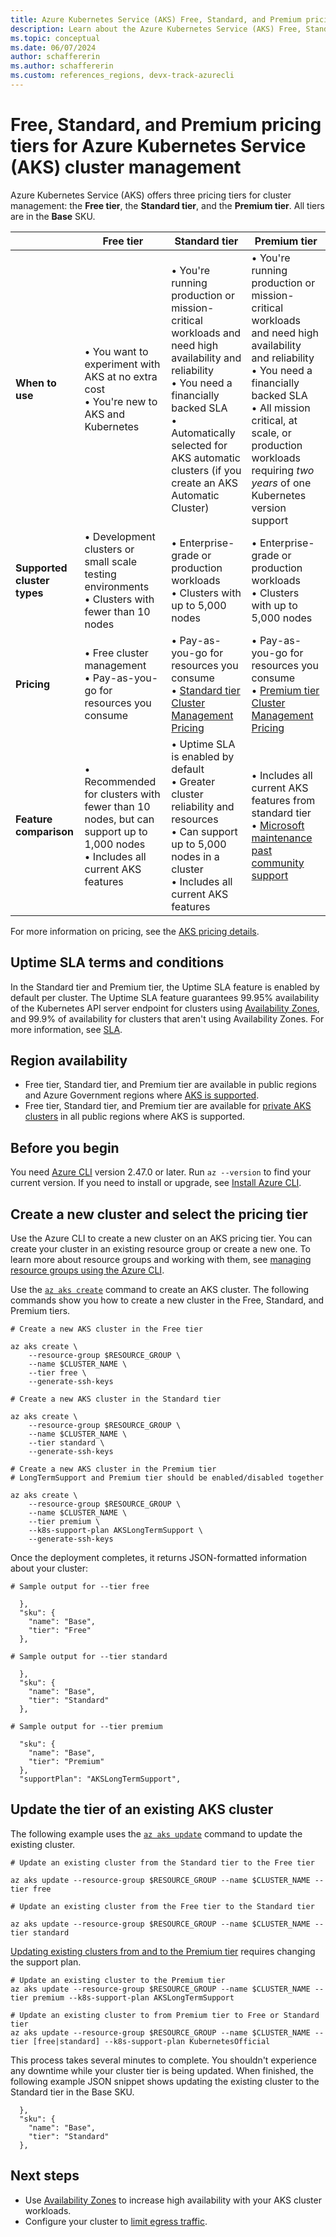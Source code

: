```yaml
---
title: Azure Kubernetes Service (AKS) Free, Standard, and Premium pricing tiers for cluster management
description: Learn about the Azure Kubernetes Service (AKS) Free, Standard, and Premium pricing plans and what features, deployment patterns, and recommendations to consider between each plan.
ms.topic: conceptual
ms.date: 06/07/2024
author: schaffererin
ms.author: schaffererin
ms.custom: references_regions, devx-track-azurecli
---
```


# Free, Standard, and Premium pricing tiers for Azure Kubernetes Service (AKS) cluster management

Azure Kubernetes Service (AKS) offers three pricing tiers for cluster management: the **Free tier**, the **Standard tier**, and the **Premium tier**. All tiers are in the **Base** SKU.

|                  |Free tier|Standard tier|Premium tier|
|------------------|---------|--------|--------|
|**When to use**|• You want to experiment with AKS at no extra cost <br> • You're new to AKS and Kubernetes|• You're running production or mission-critical workloads and need high availability and reliability <br> • You need a financially backed SLA <br> • Automatically selected for AKS automatic clusters (if you create an AKS Automatic Cluster)|• You're running production or mission-critical workloads and need high availability and reliability <br> • You need a financially backed SLA <br>• All mission critical, at scale, or production workloads requiring *two years* of one Kubernetes version support|
|**Supported cluster types**|• Development clusters or small scale testing environments <br> • Clusters with fewer than 10 nodes|• Enterprise-grade or production workloads <br> • Clusters with up to 5,000 nodes| • Enterprise-grade or production workloads <br> • Clusters with up to 5,000 nodes |
|**Pricing**|• Free cluster management <br> • Pay-as-you-go for resources you consume|• Pay-as-you-go for resources you consume <br> • [Standard tier Cluster Management Pricing](https://azure.microsoft.com/pricing/details/kubernetes-service/) | • Pay-as-you-go for resources you consume <br> • [Premium tier Cluster Management Pricing](https://azure.microsoft.com/pricing/details/kubernetes-service/) |
|**Feature comparison**|• Recommended for clusters with fewer than 10 nodes, but can support up to 1,000 nodes <br> • Includes all current AKS features|• Uptime SLA is enabled by default <br> • Greater cluster reliability and resources <br> • Can support up to 5,000 nodes in a cluster <br> • Includes all current AKS features | • Includes all current AKS features from standard tier <br> • [Microsoft maintenance past community support][long-term-support] |

For more information on pricing, see the [AKS pricing details](https://azure.microsoft.com/pricing/details/kubernetes-service/).

## Uptime SLA terms and conditions

In the Standard tier and Premium tier, the Uptime SLA feature is enabled by default per cluster. The Uptime SLA feature guarantees 99.95% availability of the Kubernetes API server endpoint for clusters using [Availability Zones][availability-zones], and 99.9% of availability for clusters that aren't using Availability Zones. For more information, see [SLA](https://azure.microsoft.com/support/legal/sla/kubernetes-service/v1_1/).

## Region availability

* Free tier, Standard tier, and Premium tier are available in public regions and Azure Government regions where [AKS is supported](https://azure.microsoft.com/global-infrastructure/services/?products=kubernetes-service).
* Free tier, Standard tier, and Premium tier are available for [private AKS clusters][private-clusters] in all public regions where AKS is supported.

## Before you begin

You need [Azure CLI](/cli/azure/install-azure-cli) version 2.47.0 or later. Run `az --version` to find your current version. If you need to install or upgrade, see [Install Azure CLI][install-azure-cli].

## Create a new cluster and select the pricing tier

Use the Azure CLI to create a new cluster on an AKS pricing tier. You can create your cluster in an existing resource group or create a new one. To learn more about resource groups and working with them, see [managing resource groups using the Azure CLI][manage-resource-group-cli].

Use the [`az aks create`][az-aks-create] command to create an AKS cluster. The following commands show you how to create a new cluster in the Free, Standard, and Premium tiers.

```azurecli-interactive
# Create a new AKS cluster in the Free tier

az aks create \
    --resource-group $RESOURCE_GROUP \
    --name $CLUSTER_NAME \
    --tier free \
    --generate-ssh-keys

# Create a new AKS cluster in the Standard tier

az aks create \
    --resource-group $RESOURCE_GROUP \
    --name $CLUSTER_NAME \
    --tier standard \
    --generate-ssh-keys

# Create a new AKS cluster in the Premium tier
# LongTermSupport and Premium tier should be enabled/disabled together

az aks create \
    --resource-group $RESOURCE_GROUP \
    --name $CLUSTER_NAME \
    --tier premium \
    --k8s-support-plan AKSLongTermSupport \
    --generate-ssh-keys
```

Once the deployment completes, it returns JSON-formatted information about your cluster:

```output
# Sample output for --tier free

  },
  "sku": {
    "name": "Base",
    "tier": "Free"
  },

# Sample output for --tier standard

  },
  "sku": {
    "name": "Base",
    "tier": "Standard"
  },

# Sample output for --tier premium

  "sku": {
    "name": "Base",
    "tier": "Premium"
  },
  "supportPlan": "AKSLongTermSupport",
```

## Update the tier of an existing AKS cluster

The following example uses the [`az aks update`](/cli/azure/aks#az_aks_update) command to update the existing cluster.

```azurecli-interactive
# Update an existing cluster from the Standard tier to the Free tier

az aks update --resource-group $RESOURCE_GROUP --name $CLUSTER_NAME --tier free

# Update an existing cluster from the Free tier to the Standard tier

az aks update --resource-group $RESOURCE_GROUP --name $CLUSTER_NAME --tier standard
```

[Updating existing clusters from and to the Premium tier][long-term-support-update] requires changing the support plan.

```azurecli-interactive
# Update an existing cluster to the Premium tier
az aks update --resource-group $RESOURCE_GROUP --name $CLUSTER_NAME --tier premium --k8s-support-plan AKSLongTermSupport

# Update an existing cluster to from Premium tier to Free or Standard tier
az aks update --resource-group $RESOURCE_GROUP --name $CLUSTER_NAME --tier [free|standard] --k8s-support-plan KubernetesOfficial
```

This process takes several minutes to complete. You shouldn't experience any downtime while your cluster tier is being updated. When finished, the following example JSON snippet shows updating the existing cluster to the Standard tier in the Base SKU.

```output
  },
  "sku": {
    "name": "Base",
    "tier": "Standard"
  },
```

## Next steps

* Use [Availability Zones][availability-zones] to increase high availability with your AKS cluster workloads.
* Configure your cluster to [limit egress traffic](limit-egress-traffic.md).

[manage-resource-group-cli]: /azure/azure-resource-manager/management/manage-resource-groups-cli
[availability-zones]: ./availability-zones.md
[az-aks-create]: /cli/azure/aks?#az_aks_create
[private-clusters]: private-clusters.md
[long-term-support]: long-term-support.md
[long-term-support-update]: long-term-support.md#enable-lts-on-an-existing-cluster
[install-azure-cli]: /cli/azure/install-azure-cli

